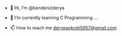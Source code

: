 - 👋 Hi, I’m @bendenizderya

- 🌱 I’m currently learning C Programming ...

- 📫 How to reach me deryagokceli5957@gmail.com

<!---
bendenizderya/bendenizderya is a ✨ special ✨ repository because its `README.md` (this file) appears on your GitHub profile.
You can click the Preview link to take a look at your changes.
--->
